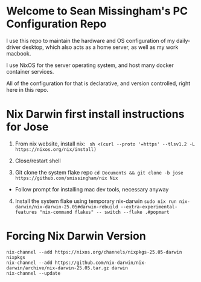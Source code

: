 # Welcome to Sean Missingham's PC Configuration Repo

I use this repo to maintain the hardware and OS configuration of my daily-driver desktop, which also acts as a home server, as well as my work macbook.

I use NixOS for the server operating system, and host many docker container services. 

All of the configuration for that is declarative, and version controlled, right here in this repo.



# Nix Darwin first install instructions for Jose

1. From nix website, install nix:
` sh <(curl --proto '=https' --tlsv1.2 -L https://nixos.org/nix/install)`
2. Close/restart shell


3. Git clone the system flake repo
`cd Documents && git clone -b jose https://github.com/smissingham/nix Nix`
- Follow prompt for installing mac dev tools, necessary anyway


4. Install the system flake using temporary nix-darwin 
`sudo nix run nix-darwin/nix-darwin-25.05#darwin-rebuild --extra-experimental-features "nix-command flakes" -- switch --flake .#popmart`



# Forcing Nix Darwin Version

```
nix-channel --add https://nixos.org/channels/nixpkgs-25.05-darwin nixpkgs
nix-channel --add https://github.com/nix-darwin/nix-darwin/archive/nix-darwin-25.05.tar.gz darwin
nix-channel --update
```
